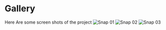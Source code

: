 # Gallery
Here Are some screen shots of the project
![Snap 01](https://user-images.githubusercontent.com/67691101/158054327-36d5de35-a7b5-483f-ac5b-c5a9a49df78f.PNG)
![Snap 02](https://user-images.githubusercontent.com/67691101/158054329-87c6f23e-1274-488d-9710-09ba565dc3ea.PNG)
![Snap 03](https://user-images.githubusercontent.com/67691101/158054330-0c2eab6b-94ae-462f-9707-ba459c30027b.PNG)
